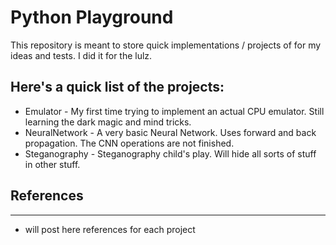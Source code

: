 # Python Playground

This repository is meant to store quick implementations / projects of for my ideas and tests. 
I did it for the lulz.

## Here's a quick list of the projects:
* Emulator - My first time trying to implement an actual CPU emulator. Still learning the dark magic and mind tricks.
* NeuralNetwork - A very basic Neural Network. Uses forward and back propagation. The CNN operations are not finished.
* Steganography - Steganography child's play. Will hide all sorts of stuff in other stuff.


## References
--------------------------------------
- will post here references for each project
